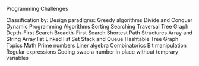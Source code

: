 Programming Challenges

Classification by:
    Design paradigms:
        Greedy algorithms
        Divide and Conquer
        Dynamic Programming
    Algorithms
        Sorting
        Searching
        Traversal
            Tree
            Graph
        Depth-First Search
        Breadth-First Search
        Shortest Path
    Structures
        Array and String
        Array list
        Linked list
        Set
        Stack and Queue
        Hashtable
        Tree
        Graph
    Topics
        Math
            Prime numbers
            Liner algebra
            Combinatorics
        Bit manipulation
        Regular expressions
    Coding
        swap a number in place without temprary variables 

	



